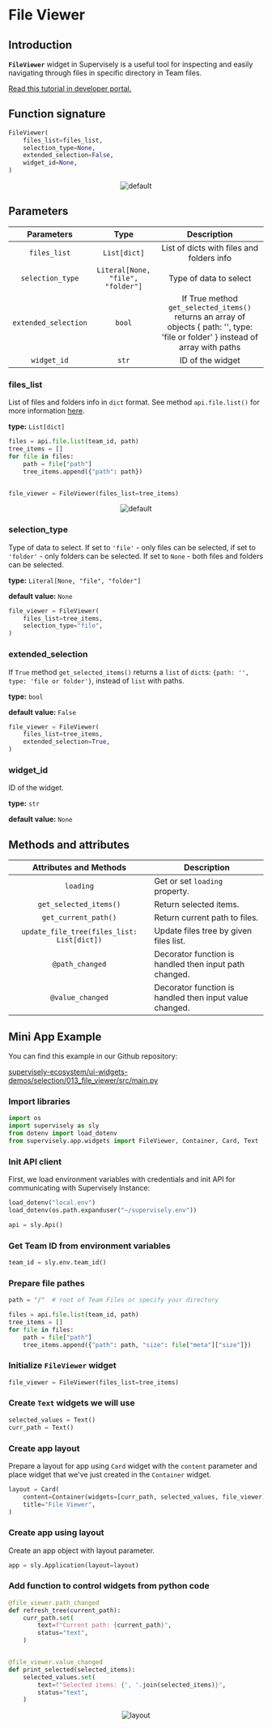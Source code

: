 # File Viewer

## Introduction

**`FileViewer`** widget in Supervisely is a useful tool for inspecting and easily navigating through files in specific directory in Team files.

[Read this tutorial in developer portal.](https://developer.supervisely.com/app-development/widgets/selection/fileviewer)

## Function signature

```python
FileViewer(
    files_list=files_list,
    selection_type=None,
    extended_selection=False,
    widget_id=None,
)
```

<p align="center">
  <img src="https://user-images.githubusercontent.com/120389559/222391341-f8857a83-dffb-484e-859b-30794d0368f1.gif" alt="default" />
</p>

## Parameters

|      Parameters      |               Type                |                                                            Description                                                             |
| :------------------: | :-------------------------------: | :--------------------------------------------------------------------------------------------------------------------------------: |
|     `files_list`     |           `List[dict]`            |                                             List of dicts with files and folders info                                              |
|   `selection_type`   | `Literal[None, "file", "folder"]` |                                                       Type of data to select                                                       |
| `extended_selection` |              `bool`               | If True method `get_selected_items()` returns an array of objects { path: '', type: 'file or folder' } instead of array with paths |
|     `widget_id`      |               `str`               |                                                          ID of the widget                                                          |

### files_list

List of files and folders info in `dict` format. See method `api.file.list()` for more information [here](https://supervisely.readthedocs.io/en/latest/sdk/supervisely.api.file_api.FileApi.html#supervisely.api.file_api.FileApi.list).

**type:** `List[dict]`

```python
files = api.file.list(team_id, path)
tree_items = []
for file in files:
    path = file["path"]
    tree_items.append({"path": path})


file_viewer = FileViewer(files_list=tree_items)
```

<p align="center">
  <img src="https://user-images.githubusercontent.com/120389559/222391341-f8857a83-dffb-484e-859b-30794d0368f1.gif" alt="default" />
</p>

### selection_type

Type of data to select. If set to `'file'` - only files can be selected, if set to `'folder'` - only folders can be selected. If set to `None` - both files and folders can be selected.

**type:** `Literal[None, "file", "folder"]`

**default value:** `None`

```python
file_viewer = FileViewer(
    files_list=tree_items,
    selection_type="file",
)
```

### extended_selection

If `True` method `get_selected_items()` returns a `list` of `dict`s: `{path: '', type: 'file or folder'}`, instead of `list` with paths.

**type:** `bool`

**default value:** `False`

```python
file_viewer = FileViewer(
    files_list=tree_items,
    extended_selection=True,
)
```

### widget_id

ID of the widget.

**type:** `str`

**default value:** `None`

## Methods and attributes

|           Attributes and Methods           | Description                                             |
| :----------------------------------------: | ------------------------------------------------------- |
|                 `loading`                  | Get or set `loading` property.                          |
|           `get_selected_items()`           | Return selected items.                                  |
|            `get_current_path()`            | Return current path to files.                           |
| `update_file_tree(files_list: List[dict])` | Update files tree by given files list.                  |
|              `@path_changed`               | Decorator function is handled then input path changed.  |
|              `@value_changed`              | Decorator function is handled then input value changed. |

## Mini App Example

You can find this example in our Github repository:

[supervisely-ecosystem/ui-widgets-demos/selection/013_file_viewer/src/main.py](https://github.com/supervisely-ecosystem/ui-widgets-demos/blob/master/selection/013_file_viewer/src/main.py)

### Import libraries

```python
import os
import supervisely as sly
from dotenv import load_dotenv
from supervisely.app.widgets import FileViewer, Container, Card, Text
```

### Init API client

First, we load environment variables with credentials and init API for communicating with Supervisely Instance:

```python
load_dotenv("local.env")
load_dotenv(os.path.expanduser("~/supervisely.env"))

api = sly.Api()
```

### Get Team ID from environment variables

```python
team_id = sly.env.team_id()
```

### Prepare file pathes

```python
path = "/"  # root of Team Files or specify your directory

files = api.file.list(team_id, path)
tree_items = []
for file in files:
    path = file["path"]
    tree_items.append({"path": path, "size": file["meta"]["size"]})
```

### Initialize `FileViewer` widget

```python
file_viewer = FileViewer(files_list=tree_items)
```

### Create `Text` widgets we will use

```python
selected_values = Text()
curr_path = Text()
```

### Create app layout

Prepare a layout for app using `Card` widget with the `content` parameter and place widget that we've just created in the `Container` widget.

```python
layout = Card(
    content=Container(widgets=[curr_path, selected_values, file_viewer]),
    title="File Viewer",
)
```

### Create app using layout

Create an app object with layout parameter.

```python
app = sly.Application(layout=layout)
```

### Add function to control widgets from python code

```python
@file_viewer.path_changed
def refresh_tree(current_path):
    curr_path.set(
        text=f"Current path: {current_path}",
        status="text",
    )


@file_viewer.value_changed
def print_selected(selected_items):
    selected_values.set(
        text=f"Selected items: {', '.join(selected_items)}",
        status="text",
    )
```

<p align="center">
  <img src="https://user-images.githubusercontent.com/120389559/222407891-9b5965c0-e99b-4f30-8ed7-b97d954cb422.gif" alt="layout" />
</p>
